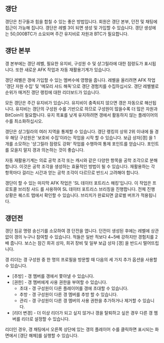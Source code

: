 ## 갱단
갱단은 친구들과 힘을 합칠 수 있는 좋은 방법입니다. 회원은 갱단 본부, 던전 및 채팅에 접근이 가능해 집니다. 갱단은 레벨 3이 되면 생성 및 가입할 수 있습니다. 갱단 생성에는 50,000BTC가 소요되며 주간 유지비로 자원과 BTC가 필요합니다.

## 갱단 본부
갱 본부에는 갱단 레벨, 필요한 유지비, 구성원 수 및 샹그릴라에 대한 점령도가 표시됩니다. 또한 새로운 AFK 작업과 자동 재활용기계가 있습니다.

갱단 레벨은 갱에 가입할 수 있는 멤버수에 영향을 줍니다. 레벨을 올리려면 AFK 작업 '갱단 자원 수집' 및 '메모리 샤드 해독'으로 갱단 경험치를 수집하십시오. 갱단 레벨별로 순위가 매겨진 갱단 랭킹에 대한 리더보드가 있습니다.

모든 갱단은 주간 유지비가 있습니다. 유지비이 충족되지 않으면 갱은 자동으로 해산됩니다. 유지비는 갱단의 구성원 수를 기반으로 하므로 구성원이 많을수록 더 많은 자원과 BitCoin이 필요합니다. 유지 목표를 낮게 유지하려면 갱에서 활동하지 않는 플레이어의 수를 최소화하십시오.

갱단은 샹그릴라의 여러 지역을 통제할 수 있습니다. 갱단 랭킹의 상위 2위 이내에 들 경우 해당 구성원은 '보호비 수집'이라는 작업을 시작 할 수 있습니다. 보급 상자[갱] 을 1개를 소모하는 '샹그릴라 점령도 강화' 작업를 수행하여 통제 포인트를 얻습니다. 포인트를 모을지 말지 갱과 의논하는 것이 좋습니다.

자동 재활용기계는 의료 공학 조각 또는 캐시와 같은 다양한 항목을 공학 조각으로 분해합니다. 이것은 공학 조각을 생성하는 효율적인 방법이 될 수 있습니다. 재활용하는 각 항목마다 걸리는 시간과 얻는 공학 조각이 다르므로 반드시 고려해야 합니다.

갱단이 할 수 있는 마지막 AFK 작업은 'SL 데이터 포트리스 해킹'입니다. 이 작업은 프로토콜 브리칭 샤드 를 사용하여 SL 데이터 포트리스 브리칭을 진행합니다. 전체 진행 상황은 퀘스트 탭에서 확인할 수 있습니다. 브리치가 완료되면 글로벌 버프가 적용됩니다.

## 갱던전
갱단 침공 명령 송신기를 소모하여 갱 던전을 엽니다. 던전이 생성된 후에는 레벨에 상관없이 갱의 누구나 참여할 수 있습니다. 적들은 일반 적보다 4~5배 강하지만 경험치를 2배 줍니다. 보스는 잠긴 희귀 상자, 희귀 장비 및 일부 보급 상자 [갱] 을 반드시 떨어뜨립니다.

갱 리더는 갱 구성원 중 한 명의 프로필을 방문할 때 다음의 세 가지 추가 옵션을 사용할 수 있습니다.
- [추방] - 갱 멤버를 갱에서 쫓아낼 수 있습니다.
- [권한] - 갱 멤버에게 사용 권한을 부여할 수 있습니다.
  - 초대 - 갱 구성원이 다른 플레이어를 갱에 초대할 수 있습니다.
  - 추방 - 갱 구성원이 다른 갱 멤버를 추방 할 수 있습니다.
  - 관리 - 갱 구성원이 다른 갱 멤버의 사용 권한을 추가하거나 제거할 수 있습니다.
- [리더 변경] - 더 이상 리더가 되고 싶지 않거나 갱을 탈퇴하고 싶은 경우 다른 갱 멤버를 리더로 설정할 수 있습니다.

리더인 경우, 갱 채팅에서 오른쪽 상단에 있는 갱의 플레이어 수를 클릭하면 표시되는 화면에서 [갱단 해체]를 실행할 수 있습니다.
